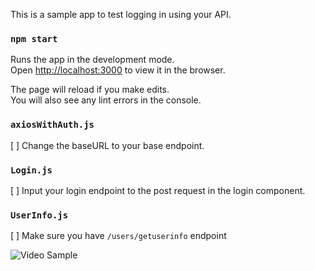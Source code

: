 This is a sample app to test logging in using your API.

### `npm start`

Runs the app in the development mode.<br />
Open [http://localhost:3000](http://localhost:3000) to view it in the browser.

The page will reload if you make edits.<br />
You will also see any lint errors in the console.

### `axiosWithAuth.js`

[ ] Change the baseURL to your base endpoint.

### `Login.js`

[ ] Input your login endpoint to the post request in the login component.

### `UserInfo.js`

[ ] Make sure you have `/users/getuserinfo` endpoint

![Video Sample](https://www.loom.com/embed/dd4f469dd718476cb1cd8f98965cf8fb)
